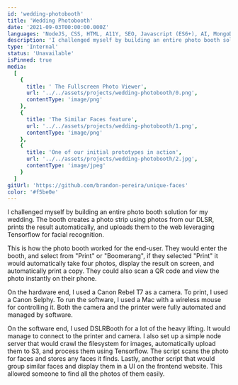 ```yaml
---
id: 'wedding-photobooth'
title: 'Wedding Photobooth'
date: '2021-09-03T00:00:00.000Z'
languages: 'NodeJS, CSS, HTML, A11Y, SEO, Javascript (ES6+), AI, MongoDB'
description: 'I challenged myself by building an entire photo booth solution for my wedding. The booth creates a photo strip using photos from our DLSR, prints the result automatically, and uploads them to the web leveraging Tensorflow for Facial Recognition.'
type: 'Internal'
status: 'Unavailable'
isPinned: true
media:
  [
    {
      title: ' The Fullscreen Photo Viewer',
      url: '../../assets/projects/wedding-photobooth/0.png',
      contentType: 'image/png'
    },
    {
      title: 'The Similar Faces feature',
      url: '../../assets/projects/wedding-photobooth/1.png',
      contentType: 'image/png'
    },
    {
      title: 'One of our initial prototypes in action',
      url: '../../assets/projects/wedding-photobooth/2.jpg',
      contentType: 'image/jpeg'
    }
  ]
gitUrl: 'https://github.com/brandon-pereira/unique-faces'
color: '#f5be0e'
---
```


I challenged myself by building an entire photo booth solution for my wedding. The booth creates a photo strip using photos from our DLSR, prints the result automatically, and uploads them to the web leveraging Tensorflow for facial recognition.

This is how the photo booth worked for the end-user. They would enter the booth, and select from "Print" or "Boomerang", if they selected "Print" it would automatically take four photos, display the result on screen, and automatically print a copy. They could also scan a QR code and view the photo instantly on their phone.

On the hardware end, I used a Canon Rebel T7 as a camera. To print, I used a Canon Selphy. To run the software, I used a Mac with a wireless mouse for controlling it. Both the camera and the printer were fully automated and managed by software.

On the software end, I used DSLRBooth for a lot of the heavy lifting. It would manage to connect to the printer and camera. I also set up a simple node server that would crawl the filesystem for images, automatically upload them to S3, and process them using Tensorflow. The script scans the photo for faces and stores any faces it finds. Lastly, another script that would group similar faces and display them in a UI on the frontend website. This allowed someone to find all the photos of them easily.
